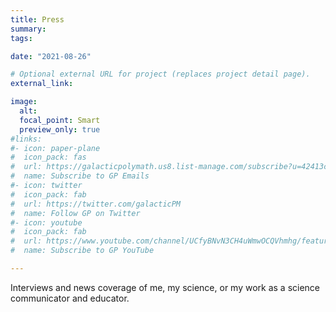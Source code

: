 ```yaml
---
title: Press
summary:
tags:

date: "2021-08-26"

# Optional external URL for project (replaces project detail page).
external_link:

image:
  alt:
  focal_point: Smart
  preview_only: true
#links:
#- icon: paper-plane
#  icon_pack: fas
#  url: https://galacticpolymath.us8.list-manage.com/subscribe?u=42413c3d307f9b69fd5d5319e&id=33924ebd91
#  name: Subscribe to GP Emails
#- icon: twitter
#  icon_pack: fab
#  url: https://twitter.com/galacticPM
#  name: Follow GP on Twitter
#- icon: youtube
#  icon_pack: fab
#  url: https://www.youtube.com/channel/UCfyBNvN3CH4uWmwOCQVhmhg/featured
#  name: Subscribe to GP YouTube

---
```

Interviews and news coverage of me, my science, or my work as a science communicator and educator.
